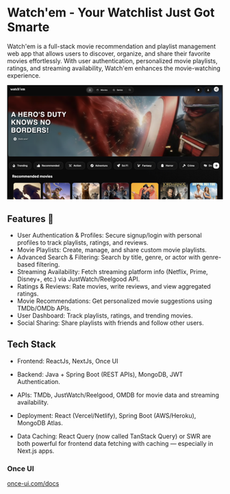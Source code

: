 # Watch'em - Your Watchlist Just Got Smarte

Watch'em is a full-stack movie recommendation and playlist management web app that allows users to discover, organize, and share their favorite movies effortlessly. With user authentication, personalized movie playlists, ratings, and streaming availability, Watch'em enhances the movie-watching experience.


![Alt text](/ui-server/public/images/demo.png)

## Features 🚀

- User Authentication & Profiles: Secure signup/login with personal profiles to track playlists, ratings, and reviews.
- Movie Playlists: Create, manage, and share custom movie playlists.
- Advanced Search & Filtering: Search by title, genre, or actor with genre-based filtering.
- Streaming Availability: Fetch streaming platform info (Netflix, Prime, Disney+, etc.) via JustWatch/Reelgood API.
- Ratings & Reviews: Rate movies, write reviews, and view aggregated ratings.
- Movie Recommendations: Get personalized movie suggestions using TMDb/OMDb APIs.
- User Dashboard: Track playlists, ratings, and trending movies.
- Social Sharing: Share playlists with friends and follow other users.


## Tech Stack

- Frontend: ReactJs, NextJs, Once UI

- Backend: Java + Spring Boot (REST APIs), MongoDB, JWT Authentication.
- APIs: TMDb, JustWatch/Reelgood, OMDB for movie data and streaming availability.
- Deployment: React (Vercel/Netlify), Spring Boot (AWS/Heroku), MongoDB Atlas.
- Data Caching: React Query (now called TanStack Query) or SWR are both powerful for frontend data fetching with caching — especially in Next.js apps.

###  Once UI

[once-ui.com/docs](https://once-ui.com/docs)


<!-- #TODO
- Fix movie detail rendering
- Fix scroller on main page -->


